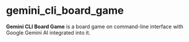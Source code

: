 # gemini_cli_board_game

**Gemini CLI Board Game** is a board game on command-line interface with Google Gemini AI integrated into it.
